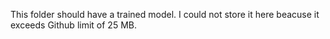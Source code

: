 This folder should have a trained model.
I could not store it here beacuse it exceeds Github limit of 25 MB.
